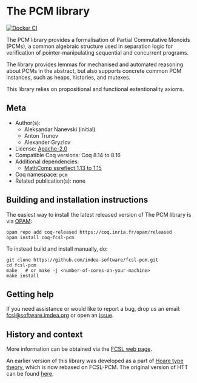 <!---
This file was generated from `meta.yml`, please do not edit manually.
Follow the instructions on https://github.com/coq-community/templates to regenerate.
--->
# The PCM library

[![Docker CI][docker-action-shield]][docker-action-link]

[docker-action-shield]: https://github.com/imdea-software/fcsl-pcm/workflows/Docker%20CI/badge.svg?branch=master
[docker-action-link]: https://github.com/imdea-software/fcsl-pcm/actions?query=workflow:"Docker%20CI"




The PCM library provides a formalisation of Partial Commutative Monoids (PCMs),
a common algebraic structure used in separation logic for verification of
pointer-manipulating sequential and concurrent programs.

The library provides lemmas for mechanised and automated reasoning about PCMs
in the abstract, but also supports concrete common PCM instances, such as heaps,
histories, and mutexes.

This library relies on propositional and functional extentionality axioms.

## Meta

- Author(s):
  - Aleksandar Nanevski (initial)
  - Anton Trunov
  - Alexander Gryzlov
- License: [Apache-2.0](LICENSE)
- Compatible Coq versions: Coq 8.14 to 8.16
- Additional dependencies:
  - [MathComp ssreflect 1.13 to 1.15](https://math-comp.github.io)
- Coq namespace: `pcm`
- Related publication(s): none

## Building and installation instructions

The easiest way to install the latest released version of The PCM library
is via [OPAM](https://opam.ocaml.org/doc/Install.html):

```shell
opam repo add coq-released https://coq.inria.fr/opam/released
opam install coq-fcsl-pcm
```

To instead build and install manually, do:

``` shell
git clone https://github.com/imdea-software/fcsl-pcm.git
cd fcsl-pcm
make   # or make -j <number-of-cores-on-your-machine> 
make install
```


## Getting help

If you need assistance or would like to report a bug, drop us an email:
<fcsl@software.imdea.org> or open an [issue](https://github.com/imdea-software/fcsl-pcm/issues).

## History and context

More information can be obtained via the [FCSL web page](https://software.imdea.org/fcsl/).

An earlier version of this library was developed as a part of [Hoare type
theory](https://github.com/imdea-software/htt), which is now rebased on FCSL-PCM. The original
version of HTT can be found [here](https://software.imdea.org/~aleks/htt/).
